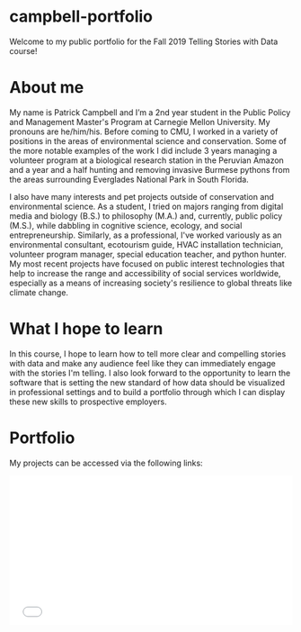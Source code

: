 # campbell-portfolio
Welcome to my public portfolio for the Fall 2019 Telling Stories with Data course! 

# About me
My name is Patrick Campbell and I’m a 2nd year student in the Public Policy and Management Master's Program at Carnegie Mellon University. My pronouns are he/him/his. Before coming to CMU, I worked in a variety of positions in the areas of environmental science and conservation. Some of the more notable examples of the work I did include 3 years managing a volunteer program at a biological research station in the Peruvian Amazon and a year and a half hunting and removing invasive Burmese pythons from the areas surrounding Everglades National Park in South Florida. 

I also have many interests and pet projects outside of conservation and environmental science. As a student, I tried on majors ranging from digital media and biology (B.S.) to philosophy (M.A.) and, currently, public policy (M.S.), while dabbling in cognitive science, ecology, and social entrepreneurship. Similarly, as a professional, I've worked variously as an environmental consultant, ecotourism guide, HVAC installation technician, volunteer program manager, special education teacher, and python hunter. My most recent projects have focused on public interest technologies that help to increase the range and accessibility of social services worldwide, especially as a means of increasing society's resilience to global threats like climate change. 

# What I hope to learn
In this course, I hope to learn how to tell more clear and compelling stories with data and make any audience feel like they can immediately engage with the stories I'm telling. I also look forward to the opportunity to learn the software that is setting the new standard of how data should be visualized in professional settings and to build a portfolio through which I can display these new skills to prospective employers. 

# Portfolio
My projects can be accessed via the following links:

<iframe title="Corbyn winning big on social media" aria-label="Bar Chart" id="datawrapper-chart-kYFD3" src="//datawrapper.dwcdn.net/kYFD3/1/" scrolling="no" frameborder="0" style="width: 0; min-width: 100% !important; border: none;" height="265"></iframe><script type="text/javascript">!function(){"use strict";window.addEventListener("message",function(a){if(void 0!==a.data["datawrapper-height"])for(var e in a.data["datawrapper-height"]){var t=document.getElementById("datawrapper-chart-"+e)||document.querySelector("iframe[src*='"+e+"']");t&&(t.style.height=a.data["datawrapper-height"][e]+"px")}})}();</script>
